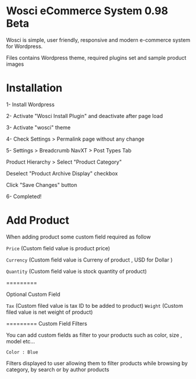 Wosci eCommerce System 0.98 Beta
=====
Wosci is simple, user friendly, responsive and modern e-commerce system for Wordpress.

Files contains Wordpress theme, required plugins set and sample product images


Installation
=====
1- Install Wordpress

2- Activate "Wosci Install Plugin" and deactivate after page load

3- Activate "wosci" theme

4- Check Settings > Permalink page without any change

5- Settings > Breadcrumb NavXT > Post Types Tab

  Product Hierarchy > Select "Product Category"	

  Deselect "Product Archive Display" checkbox 

  Click "Save Changes" button

6- Completed!


Add Product
=====
When adding product some custom field required as follow

<code>Price</code>  (Custom field value is product price)

<code>Currency</code>  (Custom field value is Curreny of product , USD  for Dollar )

<code>Quantity</code>  (Custom field value is stock quantity of product)


=========

Optional Custom Field


<code>Tax</code> (Custom filed value is tax ID to be added to product)
<code>Weight</code> (Custom filed value is net weight of product)

=========
Custom Field Filters

You can add custom fields as filter to your products such as color, size , model etc...

<code>Color : Blue</code>


Filters displayed to user allowing them to filter products while browsing by category, by search or by author products


